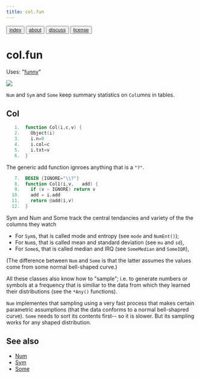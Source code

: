 ```yaml
---
title: col.fun
---
```


<button class="button button1"><a href="/fun/index">index</a></button>   <button class="button button2"><a href="/fun/ABOUT">about</a></button>   <button class="button button1"><a href="http://github.com/timm/fun/issues">discuss</a></button>    <button class="button button2"><a href="/fun/license">license</a></button> <br>



# col.fun
Uses:  "[funny](funny)"<br>

<img src="http://yuml.me/diagram/plain;dir:lr/class/[Col|n = 0; col; txt|Col1()]^-[Num|mu = 0; sd = 0|NumAny()],[Col]^-[Sym|mode|NumEnt();SymAny()],[Col]^-[Some||SomeMedian()|SomeIQR()|SomeAny()]">

`Num` and `Sym` and `Some` keep summary statistics on `Col`umns in tables. 

## Col

```awk
   1.  function Col(i,c,v) { 
   2.    Object(i)   
   3.    i.n=0
   4.    i.col=c
   5.    i.txt=v 
   6.  } 
```

The generic add function ignroes anything that is a `"?"`. 

```awk
   7.  BEGIN {IGNORE="\\?"}
   8.  function Col1(i,v,   add) {
   9.    if (v ~ IGNORE) return v
  10.    add = i.add
  11.    return @add(i,v)
  12.  } 
```

Sym and Num and Some track the central tendancies and variety  of the the columns they watch

- For `Sym`s, that is called mode and entropy (see `mode` and `NumEnt()`);
- For `Num`s, that is called mean and standard deviation (see `mu` and `sd`),
- For `Some`s, that is called median and IRQ (see `SomeMedian` and `SomeIQR`),

(The difference between `Num` and `Some` is that the latter assumes the values come from
some normal bell-shaped curve.)

All these classes also know  how to "sample"; i.e. to generate
numbers or symbols at a frequency that is similiar to the data from
which they learned their distributions (see the `*Any()` functions).

`Num` implementes that sampling using a very fast process that makes
certain parametric assumptions (that the data conforms to a normal
bell-shapred curve).
 `Some` needs to sort its
contents first-- so it is slower. But its sampling works for any
shaped distribution.

## See also

- [Num](num)
- [Sym](sym)
- [Some](some)

